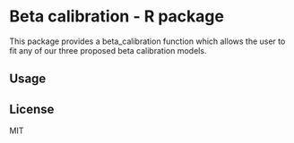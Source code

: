 # Beta calibration - R package

This package provides a beta_calibration function which allows the user to fit any of our three proposed beta calibration models.

## Usage

 
## License

MIT